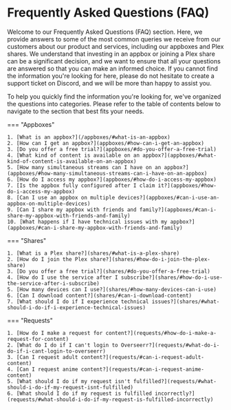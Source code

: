# Frequently Asked Questions (FAQ)

Welcome to our Frequently Asked Questions (FAQ) section. Here, we provide answers to some of the most common queries we receive from our customers about our product and services, including our appboxes and Plex shares. We understand that investing in an appbox or joining a Plex share can be a significant decision, and we want to ensure that all your questions are answered so that you can make an informed choice. If you cannot find the information you're looking for here, please do not hesitate to create a support ticket on Discord, and we will be more than happy to assist you.

To help you quickly find the information you're looking for, we've organized the questions into categories. Please refer to the table of contents below to navigate to the section that best fits your needs.

=== "Appboxes"
    
    1. [What is an appbox?](/appboxes/#what-is-an-appbox)
    2. [How can I get an appbox?](appboxes/#how-can-i-get-an-appbox)
    3. [Do you offer a free trial?](appboxes/#do-you-offer-a-free-trial)
    4. [What kind of content is available on an appbox?](appboxes/#what-kind-of-content-is-available-on-an-appbox)
    5. [How many simultaneous streams can I have on an appbox?](appboxes/#how-many-simultaneous-streams-can-i-have-on-an-appbox)
    6. [How do I access my appbox?](appboxes/#how-do-i-access-my-appbox)
    7. [Is the appbox fully configured after I claim it?](appboxes/#how-do-i-access-my-appbox)
    8. [Can I use an appbox on multiple devices?](appboxes/#can-i-use-an-appbox-on-multiple-devices)
    9. [Can I share my appbox with friends and family?](appboxes/#can-i-share-my-appbox-with-friends-and-family)
    10. [What happens if I have technical issues with my appbox?](appboxes/#can-i-share-my-appbox-with-friends-and-family)
    
=== "Shares"
    
    
    1. [What is a Plex share?](shares/#what-is-a-plex-share)
    2. [How do I join the Plex share?](shares/#how-do-i-join-the-plex-share)
    3. [Do you offer a free trial?](shares/#do-you-offer-a-free-trial)
    4. [How do I use the service after I subscribe?](shares/#how-do-i-use-the-service-after-i-subscribe)
    5. [How many devices can I use?](shares/#how-many-devices-can-i-use)
    6. [Can I download content?](shares/#can-i-download-content)
    7. [What should I do if I experience technical issues?](shares/#what-should-i-do-if-i-experience-technical-issues)
    
=== "Requests"
    
    1. [How do I make a request for content?](requests/#how-do-i-make-a-request-for-content)
    2. [What do I do if I can't login to Overseerr?](requests/#what-do-i-do-if-i-cant-login-to-overseerr)
    3. [Can I request adult content?](requests/#can-i-request-adult-content)
    4. [Can I request anime content?](requests/#can-i-request-anime-content)
    5. [What should I do if my request isn't fulfilled?](requests/#what-should-i-do-if-my-request-isnt-fulfilled)
    6. [What should I do if my request is fulfilled incorrectly?](requests/#what-should-i-do-if-my-request-is-fulfilled-incorrectly)
    
